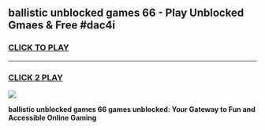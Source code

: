 
## ballistic unblocked games 66 - Play Unblocked Gmaes & Free #dac4i
<h3>
<a href="https://premium.freeplayer.one?title=ballistic_unblocked_games_66&ref=03M">CLICK TO PLAY</a></h3>
<hr>

<h3>
<a href="https://premium.freeplayer.one?title=ballistic_unblocked_games_66&ref=03M">CLICK 2 PLAY</a>
  
</h3>

<a href="https://premium.freeplayer.one?title=ballistic_unblocked_games_66&ref=03M"><img src="https://clearcache.store/games.png"></a>


**ballistic unblocked games 66 games unblocked: Your Gateway to Fun and Accessible Online Gaming**
